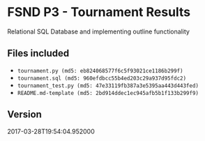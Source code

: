 # FSND P3 - Tournament Results

Relational SQL Database and implementing outline functionality

## Files included

* `tournament.py (md5: eb824068577f6c5f93021ce1186b299f)`
* `tournament.sql (md5: 960efdbcc55b4ed203c29a937d95fdc2)`
* `tournament_test.py (md5: 47e33119fb387a3e5395aa443d443fed)`
* `README.md-template (md5: 2bd914ddec1ec945afb5b1f133b299f9)`

## Version

2017-03-28T19:54:04.952000